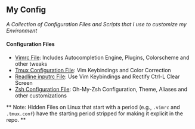 ## My Config
*A Collection of Configuration Files and Scripts that I use to customize my Environment*


#### Configuration Files
- [Vimrc File](vimrc):  Includes Autocompletion Engine, Plugins, Colorscheme and other tweaks
- [Tmux Configuration File](tmux.conf): Vim Keybindings and Color Correction
- [Readline inputrc File](inputrc): Use Vim Keybindings and Rectify Ctrl-L Clear Screen
- [Zsh Configuration File](zshrc): Oh-My-Zsh Configuration, Theme, Aliases and other customizations

** Note: Hidden Files on Linux that start with a period (e.g., `.vimrc` and `.tmux.conf`) have the starting period stripped for making it explicit in the repo. **
